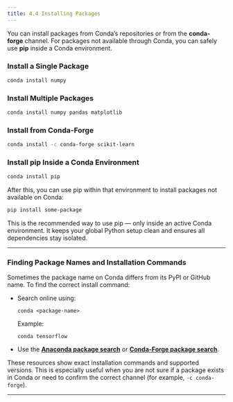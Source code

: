 ```yaml
---
title: 4.4 Installing Packages
---
```


You can install packages from Conda’s repositories or from the **conda-forge** channel.
For packages not available through Conda, you can safely use **pip** inside a Conda environment.

### Install a Single Package

```bash
conda install numpy
```

### Install Multiple Packages

```bash
conda install numpy pandas matplotlib
```

### Install from Conda-Forge

```bash
conda install -c conda-forge scikit-learn
```

### Install pip Inside a Conda Environment

```bash
conda install pip
```

After this, you can use pip within that environment to install packages not available on Conda:

```bash
pip install some-package
```

This is the recommended way to use pip — only inside an active Conda environment.
It keeps your global Python setup clean and ensures all dependencies stay isolated.

---

### Finding Package Names and Installation Commands

Sometimes the package name on Conda differs from its PyPI or GitHub name.
To find the correct install command:

* Search online using:

  ```
  conda <package-name>
  ```

  Example:

  ```
  conda tensorflow
  ```
* Use the **[Anaconda package search](https://anaconda.org/search)** or **[Conda-Forge package search](https://conda-forge.org/packages/)**.

These resources show exact installation commands and supported versions.
This is especially useful when you are not sure if a package exists in Conda or need to confirm the correct channel (for example, `-c conda-forge`).

---